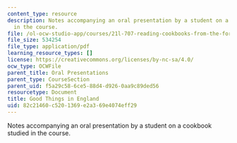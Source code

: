 ```yaml
---
content_type: resource
description: Notes accompanying an oral presentation by a student on a cookbook studied
  in the course.
file: /ol-ocw-studio-app/courses/21l-707-reading-cookbooks-from-the-forme-of-cury-to-the-smitten-kitchen-spring-2017/82c21460c5201369e2a369e4074eff29_MIT21L_707S17_Outline_Florence_White.pdf
file_size: 534254
file_type: application/pdf
learning_resource_types: []
license: https://creativecommons.org/licenses/by-nc-sa/4.0/
ocw_type: OCWFile
parent_title: Oral Presentations
parent_type: CourseSection
parent_uid: f5a29c58-6ce5-88d4-d926-0aa9c89ded56
resourcetype: Document
title: Good Things in England
uid: 82c21460-c520-1369-e2a3-69e4074eff29
---
```

Notes accompanying an oral presentation by a student on a cookbook studied in the course.